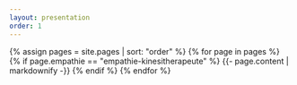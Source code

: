 ```yaml
---
layout: presentation
order: 1
---
```


{% assign pages = site.pages | sort: "order" %}
{% for page in pages %}
 {% if page.empathie == "empathie-kinesitherapeute" %}
    {{- page.content | markdownify -}}
  {% endif %}
{% endfor %}